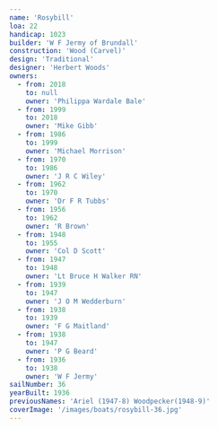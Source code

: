 ```yaml
---
name: 'Rosybill'
loa: 22
handicap: 1023
builder: 'W F Jermy of Brundall'
construction: 'Wood (Carvel)'
design: 'Traditional'
designer: 'Herbert Woods'
owners:
  - from: 2018
    to: null
    owner: 'Philippa Wardale Bale'
  - from: 1999
    to: 2018
    owner: 'Mike Gibb'
  - from: 1986
    to: 1999
    owner: 'Michael Morrison'
  - from: 1970
    to: 1986
    owner: 'J R C Wiley'
  - from: 1962
    to: 1970
    owner: 'Dr F R Tubbs'
  - from: 1956
    to: 1962
    owner: 'R Brown'
  - from: 1948
    to: 1955
    owner: 'Col D Scott'
  - from: 1947
    to: 1948
    owner: 'Lt Bruce H Walker RN'
  - from: 1939
    to: 1947
    owner: 'J O M Wedderburn'
  - from: 1938
    to: 1939
    owner: 'F G Maitland'
  - from: 1938
    to: 1947
    owner: 'P G Beard'
  - from: 1936
    to: 1938
    owner: 'W F Jermy'
sailNumber: 36
yearBuilt: 1936
previousNames: 'Ariel (1947-8) Woodpecker(1948-9)'
coverImage: '/images/boats/rosybill-36.jpg'
---
```

